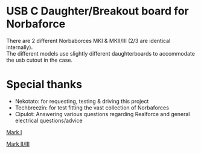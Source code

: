 # USB C Daughter/Breakout board for Norbaforce 

There are 2 different Norbaborces MKI & MKII/III (2/3 are identical internally).  
The different models use slightly different daughterboards to accommodate the usb cutout in the case.

# Special thanks 
* Nekotato: for requesting, testing & driving this project
* Techbreezin: for test fitting the vast collection of Norbaforces 
* Cipulot: Answering various questions regarding Realforce and general electrical questions/advice

[Mark I](/MarkI)

[Mark II/III](/MarkII)
